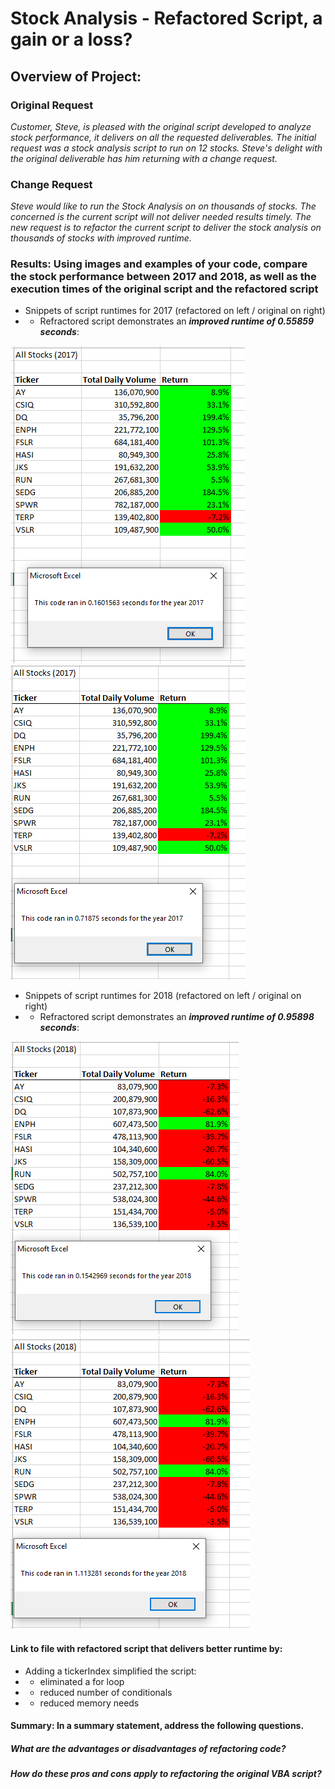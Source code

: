 # Stock Analysis - Refactored Script, a gain or a loss?

## Overview of Project:  

### Original Request
*Customer, Steve, is pleased with the original script developed to analyze stock performance, it delivers on all the requested deliverables.  The initial request was a stock analysis script to run on 12 stocks.  Steve's delight with the original deliverable has him returning with a change request.*
### Change Request
*Steve would like to run the Stock Analysis on on thousands of stocks. The concerned is the current script will not deliver needed results timely.  The new request is to refactor the current script to deliver the stock analysis on thousands of stocks with improved runtime.*  

### Results:  Using images and examples of your code, compare the stock performance between 2017 and 2018, as well as the execution times of the original script and the refactored script 
- Snippets of script runtimes for 2017 (refactored on left / original on right) 
- - Refractored script demonstrates an ***improved runtime of 0.55859 seconds***:

![](/Resources/VBA_Challenge_2017.png)     ![](/Resources/Original_code_2017_code_performance.png)

- Snippets of script runtimes for 2018  (refactored on left / original on right) 
- - Refractored script demonstrates an ***improved runtime of 0.95898 seconds***:

![](/Resources/VBA_Challenge_2018.png)     ![](/Resources/Original_code_2018_code_performance.png)

#### Link to file with refactored script that delivers better runtime by:
- Adding a tickerIndex simplified the script:
- - eliminated a for loop 
- - reduced number of conditionals
- - reduced memory needs 

#### **Summary:**   In a summary statement, address the following questions.
##### What are the advantages or disadvantages of refactoring code?
##### How do these pros and cons apply to refactoring the original VBA script?
